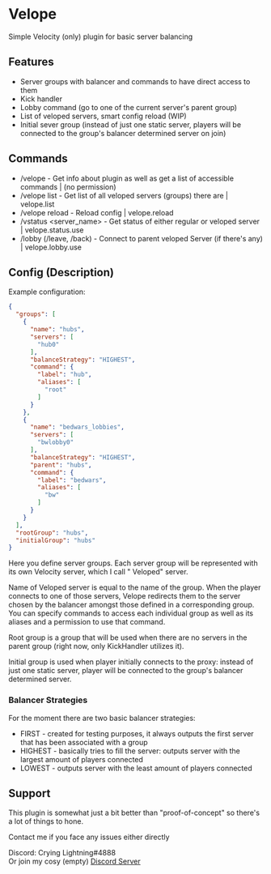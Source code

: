 # Velope

Simple Velocity (only) plugin for basic server balancing

## Features

- Server groups with balancer and commands to have direct access to them
- Kick handler
- Lobby command (go to one of the current server's parent group)
- List of veloped servers, smart config reload (WIP)
- Initial sever group (instead of just one static server, players will be connected to the group's balancer determined server on join)

## Commands

- /velope - Get info about plugin as well as get a list of accessible commands | (no permission)
- /velope list - Get list of all veloped servers (groups) there are | velope.list
- /velope reload - Reload config | velope.reload
- /vstatus <server_name> - Get status of either regular or veloped server | velope.status.use
- /lobby (/leave, /back) - Connect to parent veloped Server (if there's any) | velope.lobby.use

## Config (Description)

Example configuration:

```json
{
  "groups": [
    {
      "name": "hubs",
      "servers": [
        "hub0"
      ],
      "balanceStrategy": "HIGHEST",
      "command": {
        "label": "hub",
        "aliases": [
          "root"
        ]
      }
    },
    {
      "name": "bedwars_lobbies",
      "servers": [
        "bwlobby0"
      ],
      "balanceStrategy": "HIGHEST",
      "parent": "hubs",
      "command": {
        "label": "bedwars",
        "aliases": [
          "bw"
        ]
      }
    }
  ],
  "rootGroup": "hubs",
  "initialGroup": "hubs"
}
```

Here you define server groups. Each server group will be represented with its own Velocity server, which I call "
Veloped" server.

Name of Veloped server is equal to the name of the group. When the player connects to one of those servers,
Velope redirects them to the server chosen by the balancer amongst those defined in a corresponding group.
You can specify commands to access each individual group as well as its aliases and a permission to use that command.

Root group is a group that will be used when there are no servers in the parent group (right now, only KickHandler
utilizes it).

Initial group is used when player initially connects to the proxy: instead of just one static server, player will be
connected to the group's balancer determined server.

### Balancer Strategies

For the moment there are two basic balancer strategies:

- FIRST - created for testing purposes, it always outputs the first server that has been associated with a group
- HIGHEST - basically tries to fill the server: outputs server with the largest amount of players connected
- LOWEST - outputs server with the least amount of players connected

## Support
This plugin is somewhat just a bit better than "proof-of-concept" so there's a lot of things to hone.  

Contact me if you face any issues either directly  

Discord: Crying Lightning#4888   
Or join my cosy (empty) [Discord Server](https://theseems.ru/coffeehub/discord)
